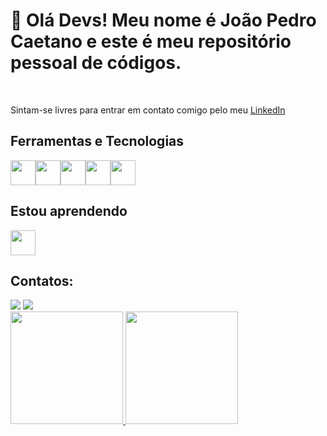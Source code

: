 <h1>👋 Olá Devs! Meu nome é João Pedro Caetano e este é meu repositório pessoal de códigos. </h1>

<br>
<p> Sintam-se livres para entrar em contato comigo pelo meu <a href="https://www.linkedin.com/in/caetanojpo/" target="_blank">LinkedIn</a>  </p> 


<h2> Ferramentas e Tecnologias </h2>

<img src="https://cdn.jsdelivr.net/gh/devicons/devicon/icons/javascript/javascript-original.svg" width="40" height="40"/><img src="https://cdn.jsdelivr.net/gh/devicons/devicon/icons/nodejs/nodejs-original.svg" width="40" height="40"/><img src="https://cdn.jsdelivr.net/gh/devicons/devicon/icons/typescript/typescript-original.svg" width="40" height="40"/><img src="https://cdn.jsdelivr.net/gh/devicons/devicon/icons/react/react-original.svg" width="40" height="40"/><img src="https://cdn.jsdelivr.net/gh/devicons/devicon/icons/csharp/csharp-original.svg" width="40" height="40"/>


## Estou aprendendo

<img src="https://cdn.jsdelivr.net/gh/devicons/devicon/icons/vuejs/vuejs-original.svg" width="40" height="40"/>


## Contatos:

<div>
<a href = "mailto:caetanojpo@gmail.com"><img src="https://img.shields.io/badge/Gmail-D14836?style=for-the-badge&logo=gmail&logoColor=white" target="_blank"></a>
<a href="https://www.linkedin.com/in/caetanojpo/" target="_blank"><img src="https://img.shields.io/badge/-LinkedIn-%230077B5?style=for-the-badge&logo=linkedin&logoColor=white" target="_blank"></a>   
</div>


<div>
<a href="https://github.com/caetanojpo">
<img height="180em" src="https://github-readme-stats.vercel.app/api/top-langs/?username=caetanojpo&layout=compact&langs_count=7&theme=dracula"/>
<img height="180em" src="https://github-readme-stats.vercel.app/api?username=caetanojpo&show_icons=true&theme=dracula&include_all_commits=true&count_private=true"/>
</div>
